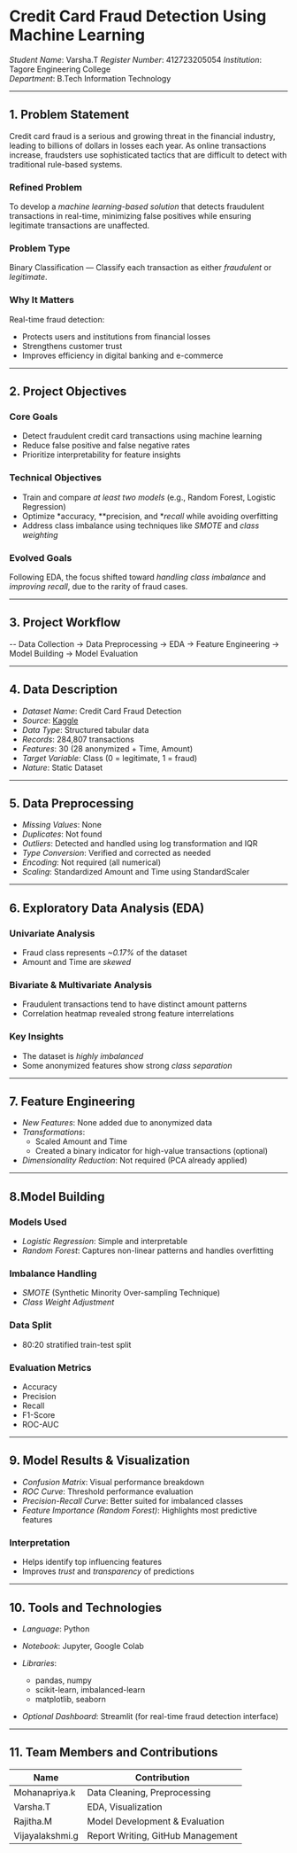 # Credit Card Fraud Detection Using Machine Learning

*Student Name*: Varsha.T 
*Register Number*: 412723205054 
*Institution*: Tagore Engineering College  
*Department*: B.Tech Information Technology  

---

## 1. Problem Statement

Credit card fraud is a serious and growing threat in the financial industry, leading to billions of dollars in losses each year. As online transactions increase, fraudsters use sophisticated tactics that are difficult to detect with traditional rule-based systems.

### Refined Problem
To develop a *machine learning-based solution* that detects fraudulent transactions in real-time, minimizing false positives while ensuring legitimate transactions are unaffected.

### Problem Type
Binary Classification — Classify each transaction as either *fraudulent* or *legitimate*.

### Why It Matters
Real-time fraud detection:
- Protects users and institutions from financial losses  
- Strengthens customer trust  
- Improves efficiency in digital banking and e-commerce  

---

## 2.  Project Objectives

### Core Goals
- Detect fraudulent credit card transactions using machine learning  
- Reduce false positive and false negative rates  
- Prioritize interpretability for feature insights

### Technical Objectives
- Train and compare *at least two models* (e.g., Random Forest, Logistic Regression)  
- Optimize *accuracy, **precision, and **recall* while avoiding overfitting  
- Address class imbalance using techniques like *SMOTE* and *class weighting*

### Evolved Goals
Following EDA, the focus shifted toward *handling class imbalance* and *improving recall*, due to the rarity of fraud cases.

---

## 3. Project Workflow

  -- Data Collection → Data Preprocessing → EDA → Feature Engineering → Model Building → Model Evaluation
  
---

## 4. Data Description

- *Dataset Name*: Credit Card Fraud Detection  
- *Source*: [Kaggle](https://www.kaggle.com/datasets/mlg-ulb/creditcardfraud)  
- *Data Type*: Structured tabular data  
- *Records*: 284,807 transactions  
- *Features*: 30 (28 anonymized + Time, Amount)  
- *Target Variable*: Class (0 = legitimate, 1 = fraud)  
- *Nature*: Static Dataset  

---

## 5. Data Preprocessing

- *Missing Values*: None  
- *Duplicates*: Not found  
- *Outliers*: Detected and handled using log transformation and IQR  
- *Type Conversion*: Verified and corrected as needed  
- *Encoding*: Not required (all numerical)  
- *Scaling*: Standardized Amount and Time using StandardScaler

---

## 6. Exploratory Data Analysis (EDA)

### Univariate Analysis
- Fraud class represents *~0.17%* of the dataset  
- Amount and Time are *skewed*

### Bivariate & Multivariate Analysis
- Fraudulent transactions tend to have distinct amount patterns  
- Correlation heatmap revealed strong feature interrelations

### Key Insights
- The dataset is *highly imbalanced*  
- Some anonymized features show strong *class separation*

---

## 7. Feature Engineering

- *New Features*: None added due to anonymized data  
- *Transformations*:  
  - Scaled Amount and Time  
  - Created a binary indicator for high-value transactions (optional)  
- *Dimensionality Reduction*: Not required (PCA already applied)

---

## 8.Model Building

### Models Used
- *Logistic Regression*: Simple and interpretable  
- *Random Forest*: Captures non-linear patterns and handles overfitting

### Imbalance Handling
- *SMOTE* (Synthetic Minority Over-sampling Technique)  
- *Class Weight Adjustment*

### Data Split
- 80:20 stratified train-test split

### Evaluation Metrics
- Accuracy  
- Precision  
- Recall  
- F1-Score  
- ROC-AUC  

---

## 9. Model Results & Visualization

- *Confusion Matrix*: Visual performance breakdown  
- *ROC Curve*: Threshold performance evaluation  
- *Precision-Recall Curve*: Better suited for imbalanced classes  
- *Feature Importance (Random Forest)*: Highlights most predictive features

### Interpretation
- Helps identify top influencing features  
- Improves *trust* and *transparency* of predictions  

---

## 10. Tools and Technologies

- *Language*: Python  
- *Notebook*: Jupyter, Google Colab  
- *Libraries*:  
  - pandas, numpy  
  - scikit-learn, imbalanced-learn  
  - matplotlib, seaborn
      
- *Optional Dashboard*: Streamlit (for real-time fraud detection interface)

---

## 11. Team Members and Contributions

| Name             | Contribution                        |
|------------------|-------------------------------------|
| Mohanapriya.k    | Data Cleaning, Preprocessing        |
| Varsha.T         | EDA, Visualization                  |
| Rajitha.M        | Model Development & Evaluation      |
| Vijayalakshmi.g  | Report Writing, GitHub Management   |
